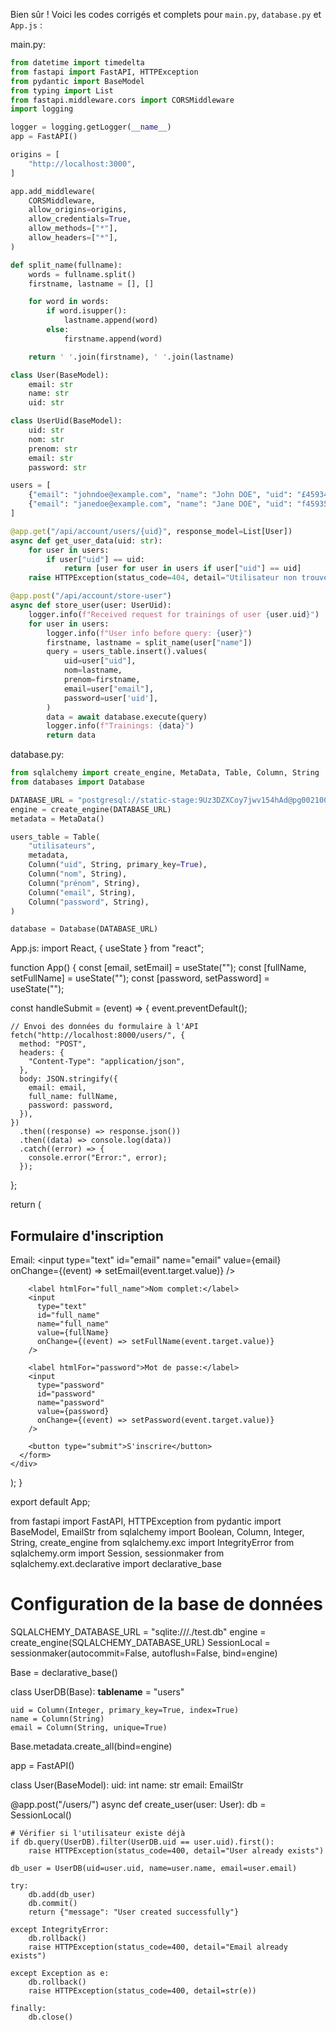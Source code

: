 Bien sûr ! Voici les codes corrigés et complets pour `main.py`, `database.py` et `App.js` :

main.py:
```python
from datetime import timedelta
from fastapi import FastAPI, HTTPException
from pydantic import BaseModel
from typing import List
from fastapi.middleware.cors import CORSMiddleware
import logging

logger = logging.getLogger(__name__)
app = FastAPI()

origins = [
    "http://localhost:3000",
]

app.add_middleware(
    CORSMiddleware,
    allow_origins=origins,
    allow_credentials=True,
    allow_methods=["*"],
    allow_headers=["*"],
)

def split_name(fullname):
    words = fullname.split()
    firstname, lastname = [], []

    for word in words:
        if word.isupper():
            lastname.append(word)
        else:
            firstname.append(word)

    return ' '.join(firstname), ' '.join(lastname)

class User(BaseModel):
    email: str
    name: str
    uid: str

class UserUid(BaseModel):
    uid: str
    nom: str
    prenom: str
    email: str
    password: str

users = [
    {"email": "johndoe@example.com", "name": "John DOE", "uid": "£45934"},
    {"email": "janedoe@example.com", "name": "Jane DOE", "uid": "f45935"},
]

@app.get("/api/account/users/{uid}", response_model=List[User])
async def get_user_data(uid: str):
    for user in users:
        if user["uid"] == uid:
            return [user for user in users if user["uid"] == uid]
    raise HTTPException(status_code=404, detail="Utilisateur non trouvé")

@app.post("/api/account/store-user")
async def store_user(user: UserUid):
    logger.info(f"Received request for trainings of user {user.uid}")
    for user in users:
        logger.info(f"User info before query: {user}")
        firstname, lastname = split_name(user["name"])
        query = users_table.insert().values(
            uid=user["uid"],
            nom=lastname,
            prenom=firstname,
            email=user["email"],
            password=user['uid'],
        )
        data = await database.execute(query)
        logger.info(f"Trainings: {data}")
        return data
```

database.py:
```python
from sqlalchemy import create_engine, MetaData, Table, Column, String
from databases import Database

DATABASE_URL = "postgresql://static-stage:9Uz3DZXCoy7jwv154hAd@pg0021003799.svc-np.paas.echonet:4229/1bmclouddb"
engine = create_engine(DATABASE_URL)
metadata = MetaData()

users_table = Table(
    "utilisateurs",
    metadata,
    Column("uid", String, primary_key=True),
    Column("nom", String),
    Column("prénom", String),
    Column("email", String),
    Column("password", String),
)

database = Database(DATABASE_URL)
```

App.js:
import React, { useState } from "react";

function App() {
  const [email, setEmail] = useState("");
  const [fullName, setFullName] = useState("");
  const [password, setPassword] = useState("");

  const handleSubmit = (event) => {
    event.preventDefault();

    // Envoi des données du formulaire à l'API
    fetch("http://localhost:8000/users/", {
      method: "POST",
      headers: {
        "Content-Type": "application/json",
      },
      body: JSON.stringify({
        email: email,
        full_name: fullName,
        password: password,
      }),
    })
      .then((response) => response.json())
      .then((data) => console.log(data))
      .catch((error) => {
        console.error("Error:", error);
      });
  };

  return (
    <div className="App">
      <h2>Formulaire d'inscription</h2>
      <form onSubmit={handleSubmit}>
        <label htmlFor="email">Email:</label>
        <input
          type="text"
          id="email"
          name="email"
          value={email}
          onChange={(event) => setEmail(event.target.value)}
        />

        <label htmlFor="full_name">Nom complet:</label>
        <input
          type="text"
          id="full_name"
          name="full_name"
          value={fullName}
          onChange={(event) => setFullName(event.target.value)}
        />

        <label htmlFor="password">Mot de passe:</label>
        <input
          type="password"
          id="password"
          name="password"
          value={password}
          onChange={(event) => setPassword(event.target.value)}
        />

        <button type="submit">S'inscrire</button>
      </form>
    </div>
  );
}

export default App;




from fastapi import FastAPI, HTTPException
from pydantic import BaseModel, EmailStr
from sqlalchemy import Boolean, Column, Integer, String, create_engine
from sqlalchemy.exc import IntegrityError
from sqlalchemy.orm import Session, sessionmaker
from sqlalchemy.ext.declarative import declarative_base

# Configuration de la base de données
SQLALCHEMY_DATABASE_URL = "sqlite:///./test.db"
engine = create_engine(SQLALCHEMY_DATABASE_URL)
SessionLocal = sessionmaker(autocommit=False, autoflush=False, bind=engine)

Base = declarative_base()

class UserDB(Base):
    __tablename__ = "users"

    uid = Column(Integer, primary_key=True, index=True)
    name = Column(String)
    email = Column(String, unique=True)

Base.metadata.create_all(bind=engine)

app = FastAPI()

class User(BaseModel):
    uid: int
    name: str
    email: EmailStr

@app.post("/users/")
async def create_user(user: User):
    db = SessionLocal()

    # Vérifier si l'utilisateur existe déjà
    if db.query(UserDB).filter(UserDB.uid == user.uid).first():
        raise HTTPException(status_code=400, detail="User already exists")
        
    db_user = UserDB(uid=user.uid, name=user.name, email=user.email)

    try:
        db.add(db_user)
        db.commit()
        return {"message": "User created successfully"}

    except IntegrityError:
        db.rollback()
        raise HTTPException(status_code=400, detail="Email already exists")

    except Exception as e:
        db.rollback()
        raise HTTPException(status_code=400, detail=str(e))

    finally:
        db.close()
